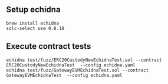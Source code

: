 ## Setup echidna

```
brew install echidna
solc-select use 0.8.18
```

## Execute contract tests

```
echidna test/fuzz/ERC20CustodyNewEchidnaTest.sol --contract ERC20CustodyNewEchidnaTest  --config echidna.yaml
echidna test/fuzz/GatewayEVMEchidnaTest.sol --contract GatewayEVMEchidnaTest  --config echidna.yaml
```